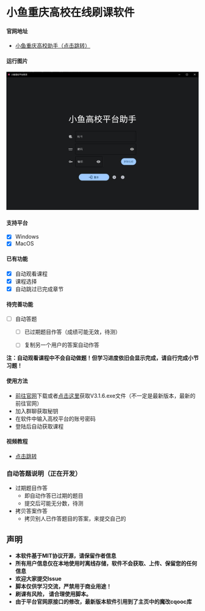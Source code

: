 # 小鱼重庆高校在线刷课软件


#### 官网地址

+ [小鱼重庆高校助手（点击跳转）](https://mrkk1.github.io/)
  
#### 运行图片
![image](./run.jpg)

 #### 支持平台
  - [x] Windows
  - [x] MacOS

#### 已有功能
  - [x] 自动观看课程
  - [x] 课程选择
  - [x] 自动跳过已完成章节
#### 待完善功能
  - [ ] 自动答题
      - [ ] 已过期题目作答（成绩可能无效，待测）
      - [ ] 复制另一个用户的答案自动作答


**注：自动观看课程中不会自动做题！但学习进度依旧会显示完成，请自行完成小节习题！**

#### 使用方法

+ [前往官网](https://mrkk1.github.io/)下载或者[点击这里](https://ixiaoyu.lanzoub.com/iA6KG0x8kgzi)获取V3.1.6.exe文件（不一定是最新版本，最新的前往官网）
+ 加入群聊获取秘钥
+ 在软件中输入高校平台的账号密码
+ 登陆后自动获取课程


#### 视频教程

+ [点击跳转](https://www.bilibili.com/video/BV1MY411d7iu/)



### 自动答题说明（正在开发）

+ 过期题目作答
  + 即自动作答已过期的题目
  + 提交后可能无分数，待测
+ 拷贝答案作答
  + 拷贝别人已作答题目的答案，来提交自己的

## 声明
+ **本软件基于MIT协议开源，请保留作者信息**
+ **所有用户信息仅在本地使用时离线存储，软件不会获取、上传、保留您的任何信息**
+ **欢迎大家提交Issue**
+ **脚本仅供学习交流，严禁用于商业用途！**
+ **刷课有风险， 请合理使用脚本。**
+ **由于平台官网原接口的修改，最新版本软件引用到了主页中的魔改cqooc库**
